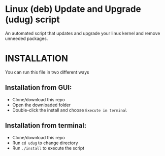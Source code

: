 # Linux (deb) Update and Upgrade (udug) script

An automated script that updates and upgrade your linux kernel and remove unneeded packages.

# INSTALLATION

You can run this file in two different ways

## Installation from GUI:

- Clone/download this repo
- Open the downloaded folder
- Double-click the install and choose `Execute in terminal`

## Installation from terminal:

- Clone/download this repo
- Run `cd udug` to change directory
- Run `./install` to execute the script